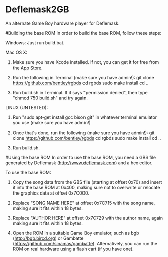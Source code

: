 # Deflemask2GB
An alternate Game Boy hardware player for Deflemask.

#Building the base ROM
In order to build the base ROM, follow these steps:

Windows:
Just run build.bat.

Mac OS X:

1. Make sure you have Xcode installed. If not, you can get it for free from the App Store.

2. Run the following in Terminal (make sure you have admin!):
git clone https://github.com/bentley/rgbds
cd rgbds
sudo make install
cd ..

3. Run build.sh in Terminal. If it says "permission denied", then type "chmod 750 build.sh" and try again.

LINUX (UNTESTED):

1. Run "sudo apt-get install gcc bison git" in whatever terminal emulator you use (make sure you have admin!)

2. Once that's done, run the following (make sure you have admin!):
git clone https://github.com/bentley/rgbds
cd rgbds
sudo make install
cd ..

3. Run build.sh.

#Using the base ROM
In order to use the base ROM, you need a GBS file generated by Deflemask (http://www.deflemask.com) and a hex editor.

To use the base ROM:

1. Copy the song data from the GBS file (starting at offset 0x70) and insert it into the base ROM at 0x400, making sure not to overwrite or relocate the graphics data at offset 0x7C000.

2. Replace "SONG NAME HERE" at offset 0x7C715 with the song name, making sure it fits within 18 bytes.

3. Replace "AUTHOR HERE" at offset 0x7C729 with the author name, again making sure it fits within 18 bytes.

4. Open the ROM in a suitable Game Boy emulator, such as bgb (http://bgb.bircd.org) or Gambatte (https://github.com/sinamas/gambatte). Alternatively, you can run the ROM on real hardware using a flash cart (if you have one).